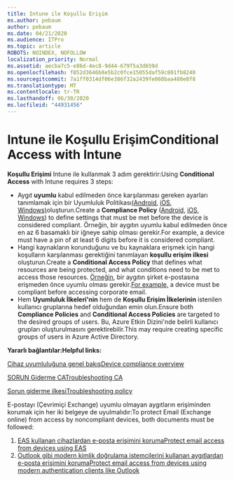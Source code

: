 ```yaml
---
title: Intune ile Koşullu Erişim
ms.author: pebaum
author: pebaum
ms.date: 04/21/2020
ms.audience: ITPro
ms.topic: article
ROBOTS: NOINDEX, NOFOLLOW
localization_priority: Normal
ms.assetid: aecba7c5-e86d-4ec8-9d44-679f5a3d659d
ms.openlocfilehash: f852d3646b8e5b2c0fce15055daf59c801fb8240
ms.sourcegitcommit: 7a1ff0314df06e386f32a2439fe060baa480e8f8
ms.translationtype: MT
ms.contentlocale: tr-TR
ms.lasthandoff: 06/30/2020
ms.locfileid: "44931456"
---
```

# <a name="conditional-access-with-intune"></a><span data-ttu-id="23d89-102">Intune ile Koşullu Erişim</span><span class="sxs-lookup"><span data-stu-id="23d89-102">Conditional Access with Intune</span></span>

<span data-ttu-id="23d89-103">**Koşullu Erişimi** Intune ile kullanmak 3 adım gerektirir:</span><span class="sxs-lookup"><span data-stu-id="23d89-103">Using  **Conditional Access**  with Intune requires 3 steps:</span></span>

- <span data-ttu-id="23d89-104">Aygıt **uyumlu** kabul edilmeden önce karşılanması gereken ayarları tanımlamak için bir Uyumluluk Politikası[(Android](https://docs.microsoft.com/intune/compliance-policy-create-android), [iOS](https://docs.microsoft.com/intune/compliance-policy-create-ios), [Windows)](https://docs.microsoft.com//intune/compliance-policy-create-windows)oluşturun.</span><span class="sxs-lookup"><span data-stu-id="23d89-104">Create a  **Compliance Policy**  ([Android](https://docs.microsoft.com/intune/compliance-policy-create-android),  [iOS](https://docs.microsoft.com/intune/compliance-policy-create-ios),  [Windows](https://docs.microsoft.com//intune/compliance-policy-create-windows)) to define settings that must be met before the device is considered compliant.</span></span> <span data-ttu-id="23d89-105">Örneğin, bir aygıtın uyumlu kabul edilmeden önce en az 6 basamaklı bir iğneye sahip olması gerekir.</span><span class="sxs-lookup"><span data-stu-id="23d89-105">For example, a device must have a pin of at least 6 digits before it is considered compliant.</span></span>
- <span data-ttu-id="23d89-106">Hangi kaynakların korunduğunu ve bu kaynaklara erişmek için hangi koşulların karşılanması gerektiğini tanımlayan **koşullu erişim ilkesi** oluşturun.</span><span class="sxs-lookup"><span data-stu-id="23d89-106">Create a **Conditional Access Policy**  that defines what resources are being protected, and what conditions need to be met to access those resources.</span></span>  <span data-ttu-id="23d89-107">[Örneğin,](https://docs.microsoft.com/intune/tutorial-protect-email-on-unmanaged-devices#create-conditional-access-policies) bir aygıtın şirket e-postasına erişmeden önce uyumlu olması gerekir.</span><span class="sxs-lookup"><span data-stu-id="23d89-107">[For example,](https://docs.microsoft.com/intune/tutorial-protect-email-on-unmanaged-devices#create-conditional-access-policies)  a device must be compliant before accessing corporate email.</span></span>
- <span data-ttu-id="23d89-108">Hem **Uyumluluk İlkeleri'nin** hem de **Koşullu Erişim İlkelerinin** istenilen kullanıcı gruplarına hedef olduğundan emin olun.</span><span class="sxs-lookup"><span data-stu-id="23d89-108">Ensure both **Compliance Policies**  and  **Conditional Access Policies**  are targeted to the desired groups of users.</span></span> <span data-ttu-id="23d89-109">Bu, Azure Etkin Dizini'nde belirli kullanıcı grupları oluşturulmasını gerektirebilir.</span><span class="sxs-lookup"><span data-stu-id="23d89-109">This may require creating specific groups of users in Azure Active Directory.</span></span>

<span data-ttu-id="23d89-110">**Yararlı bağlantılar:**</span><span class="sxs-lookup"><span data-stu-id="23d89-110">**Helpful links:**</span></span>

[<span data-ttu-id="23d89-111">Cihaz uyumluluğuna genel bakış</span><span class="sxs-lookup"><span data-stu-id="23d89-111">Device compliance overview</span></span>](https://docs.microsoft.com/intune/device-compliance-get-started)

[<span data-ttu-id="23d89-112">SORUN Giderme CA</span><span class="sxs-lookup"><span data-stu-id="23d89-112">Troubleshooting CA</span></span>](https://docs.microsoft.com/intune/troubleshoot-conditional-access)

[<span data-ttu-id="23d89-113">Sorun giderme ilkesi</span><span class="sxs-lookup"><span data-stu-id="23d89-113">Troubleshooting policy</span></span>](https://docs.microsoft.com/intune/troubleshoot-policies-in-microsoft-intune)

<span data-ttu-id="23d89-114">E-postayı (Çevrimiçi Exchange) uyumlu olmayan aygıtların erişiminden korumak için her iki belgeye de uyulmalıdır:</span><span class="sxs-lookup"><span data-stu-id="23d89-114">To protect Email (Exchange online) from access by noncompliant devices, both documents must be followed:</span></span>

1. [<span data-ttu-id="23d89-115">EAS kullanan cihazlardan e-posta erişimini koruma</span><span class="sxs-lookup"><span data-stu-id="23d89-115">Protect email access from devices using EAS</span></span>](https://docs.microsoft.com/intune/tutorial-protect-email-on-unmanaged-devices)
2. [<span data-ttu-id="23d89-116">Outlook gibi modern kimlik doğrulama istemcilerini kullanan aygıtlardan e-posta erişimini koruma</span><span class="sxs-lookup"><span data-stu-id="23d89-116">Protect email access from devices using modern authentication clients like Outlook</span></span>](https://docs.microsoft.com/intune/tutorial-protect-email-on-enrolled-devices)